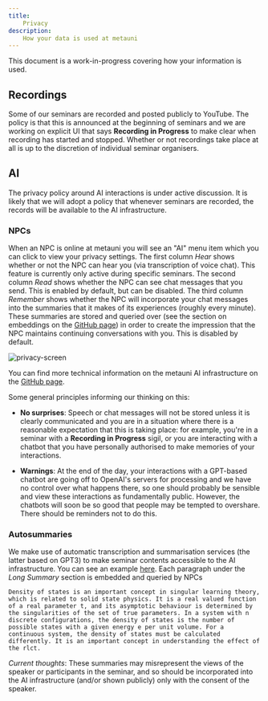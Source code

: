 ```yaml
---
title:
    Privacy
description:
    How your data is used at metauni
---
```


This document is a work-in-progress covering how your information is used. 

## Recordings

Some of our seminars are recorded and posted publicly to YouTube. The policy is that this is announced at the beginning of seminars and we are working on explicit UI that says **Recording in Progress** to make clear when recording has started and stopped. Whether or not recordings take place at all is up to the discretion of individual seminar organisers.

## AI

The privacy policy around AI interactions is under active discussion. It is likely that we will adopt a policy that whenever seminars are recorded, the records will be available to the AI infrastructure.

### NPCs

When an NPC is online at metauni you will see an "AI" menu item which you can click to view your privacy settings. The first column *Hear* shows whether or not the NPC can hear you (via transcription of voice chat). This feature is currently only active during specific seminars. The second column *Read* shows whether the NPC can see chat messages that you send. This is enabled by default, but can be disabled. The third column *Remember* shows whether the NPC will incorporate your chat messages into the summaries that it makes of its experiences (roughly every minute). These summaries are stored and queried over (see the section on embeddings on the [GitHub page](https://github.com/metauni/metauniOS/blob/main/README-AI.md)) in order to create the impression that the NPC maintains continuing conversations with you. This is disabled by default.

![privacy-screen](https://user-images.githubusercontent.com/320329/216851728-bb933673-28c3-49e3-9018-7a7e7dee6152.png)

You can find more technical information on the metauni AI infrastructure on the [GitHub page](https://github.com/metauni/metauniOS/blob/main/README-AI.md). 

Some general principles informing our thinking on this:

* **No surprises**: Speech or chat messages will not be stored unless it is clearly communicated and you are in a situation where there is a reasonable expectation that this is taking place: for example, you're in a seminar with a **Recording in Progress** sigil, or you are interacting with a chatbot that you have personally authorised to make memories of your interactions.

* **Warnings**: At the end of the day, your interactions with a GPT-based chatbot are going off to OpenAI's servers for processing and we have no control over what happens there, so one should probably be sensible and view these interactions as fundamentally public. However, the chatbots will soon be so good that people may be tempted to overshare. There should be reminders not to do this.

### Autosummaries

We make use of automatic transcription and summarisation services (the latter based on GPT3) to make seminar contents accessible to the AI infrastructure. You can see an example [here](https://metauniservice.com/transcript?videoID=HXCpQWZfWIw). Each paragraph under the *Long Summary* section is embedded and queried by NPCs

```
Density of states is an important concept in singular learning theory, which is related to solid state physics. It is a real valued function of a real parameter t, and its asymptotic behaviour is determined by the singularities of the set of true parameters. In a system with n discrete configurations, the density of states is the number of possible states with a given energy e per unit volume. For a continuous system, the density of states must be calculated differently. It is an important concept in understanding the effect of the rlct.
```

*Current thoughts*: These summaries may misrepresent the views of the speaker or participants in the seminar, and so should be incorporated into the AI infrastructure (and/or shown publicly) only with the consent of the speaker.
